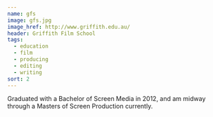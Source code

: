 ```yaml
---
name: gfs
image: gfs.jpg
image_href: http://www.griffith.edu.au/
header: Griffith Film School
tags:
  - education
  - film
  - producing
  - editing
  - writing
sort: 2
---
```

Graduated with a Bachelor of Screen Media in 2012, and am midway through a Masters of Screen Production currently.
